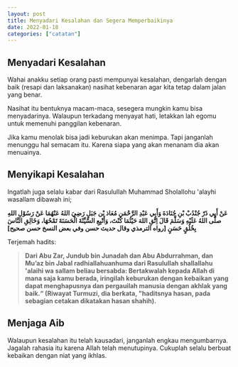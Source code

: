 ```yaml
---
layout: post
title: Menyadari Kesalahan dan Segera Memperbaikinya
date: 2022-01-18
categories: ["catatan"]
---
```


## Menyadari Kesalahan
Wahai anakku setiap orang pasti mempunyai kesalahan, dengarlah dengan baik (resapi dan laksanakan) nasihat kebenaran agar kita tetap dalam jalan yang benar.

Nasihat itu bentuknya macam-maca, sesegera mungkin kamu bisa menyadarinya. Walaupun terkadang menyayat hati, letakkan lah egomu untuk memenuhi panggilan kebenaran.

Jika kamu menolak bisa jadi keburukan akan menimpa. Tapi janganlah menunggu hal semacam itu. Karena siapa yang akan menanam dia akan menuainya.


## Menyikapi Kesalahan
Ingatlah juga selalu kabar dari Rasulullah Muhammad Sholallohu 'alayhi wasallam dibawah ini;

**عَنْ أَبِي ذَرّ جُنْدُبْ بْنِ جُنَادَةَ وَأَبِي عَبْدِ الرَّحْمَنِ مُعَاذ بْن جَبَلٍ رَضِيَ اللهُ عَنْهُمَا عَنْ رَسُوْلِ اللهِ صلَّى اللهُ عَلَيْهِ وَسَلَّمَ قَالَ
اِتَّقِ اللهَ حَيْثُمَا كُنْتَ، وَأَتْبِعِ السَّيِّئَةَ الْحَسَنَةَ تَمْحُهَا، وَخَالِقِ النَّاسَ بِخُلُقٍ حَسَنٍ  [رواه الترمذي وقال حديث حسن وفي بعض النسخ حسن صحيح]**

Terjemah hadits:
>**Dari Abu Zar, Jundub bin Junadah dan Abu Abdurrahman, dan Mu’az bin Jabal radhiallahuanhuma dari Rasulullah shallallahu 'alaihi wa sallam beliau bersabda:
>Bertakwalah kepada Allah di mana saja kamu berada, iringilah keburukan dengan kebaikan yang dapat menghapusnya dan pergauilah manusia dengan akhlak yang baik.“ 
>(Riwayat Turmuzi, dia berkata, "haditsnya hasan, pada sebagian cetakan dikatakan hasan shahih).**

## Menjaga Aib
Walaupun kesalahan itu telah kausadari, janganlah engkau mengumbarnya. Jagalah rahasia itu karena Allah telah menutupinya. Cukuplah selalu berbuat kebaikan dengan niat yang ikhlas.
